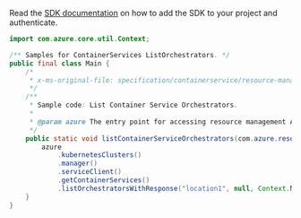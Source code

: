Read the [SDK documentation](https://github.com/Azure/azure-sdk-for-java/blob/azure-resourcemanager_2.10.0/sdk/resourcemanager/azure-resourcemanager/README.md) on how to add the SDK to your project and authenticate.

```java
import com.azure.core.util.Context;

/** Samples for ContainerServices ListOrchestrators. */
public final class Main {
    /*
     * x-ms-original-file: specification/containerservice/resource-manager/Microsoft.ContainerService/stable/2019-08-01/examples/ContainerServiceListOrchestrators.json
     */
    /**
     * Sample code: List Container Service Orchestrators.
     *
     * @param azure The entry point for accessing resource management APIs in Azure.
     */
    public static void listContainerServiceOrchestrators(com.azure.resourcemanager.AzureResourceManager azure) {
        azure
            .kubernetesClusters()
            .manager()
            .serviceClient()
            .getContainerServices()
            .listOrchestratorsWithResponse("location1", null, Context.NONE);
    }
}
```
